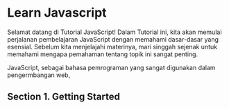# Learn Javascript

Selamat datang di Tutorial JavaScript! Dalam Tutorial ini, kita akan memulai perjalanan pembelajaran JavaScript dengan memahami dasar-dasar yang esensial. Sebelum kita menjelajahi materinya, mari singgah sejenak untuk memahami mengapa pemahaman tentang topik ini sangat penting.

JavaScript, sebagai bahasa pemrograman yang sangat digunakan dalam pengermbangan web,

## Section 1. Getting Started

